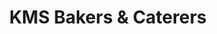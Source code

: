 ---
title: "KMS Bakers & Caterers"
url: /thiruvalla/kms-bakers-and-caterers-thiruvalla-mallappally-road/
shop: bakery
---
